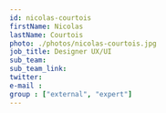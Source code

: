 ```yaml
---
id: nicolas-courtois
firstName: Nicolas
lastName: Courtois
photo: ./photos/nicolas-courtois.jpg
job_title: Designer UX/UI
sub_team:
sub_team_link:
twitter:
e-mail :
group : ["external", "expert"]
---
```

